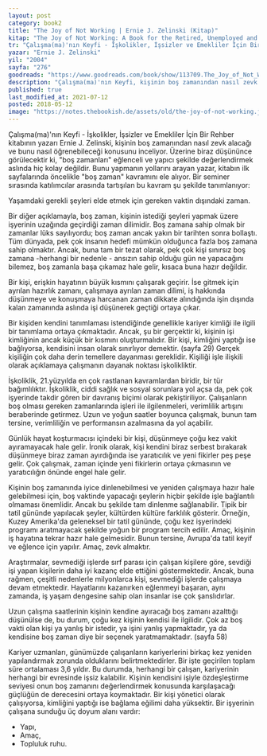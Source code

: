 ```yaml
---
layout: post  
category: book2  
title: "The Joy of Not Working | Ernie J. Zelinski (Kitap)"  
kitap: "The Joy of Not Working: A Book for the Retired, Unemployed and Overworked"  
tr: "Çalışma(ma)'nın Keyfi - İşkolikler, İşsizler ve Emekliler İçin Bir Rehber"  
yazar: "Ernie J. Zelinski"  
yil: "2004"  
sayfa: "276"  
goodreads: "https://www.goodreads.com/book/show/113709.The_Joy_of_Not_Working"
description: "Çalışma(ma)'nın Keyfi, kişinin boş zamanından nasıl zevk alacağı ve bunu nasıl öğrenebileceği konusunu inceliyor."
published: true
last_modified_at: 2021-07-12
posted: 2018-05-12
image: "https://notes.thebookish.de/assets/old/the-joy-of-not-working.jpg"
---
```


Çalışma(ma)'nın Keyfi - İşkolikler, İşsizler ve Emekliler İçin Bir Rehber kitabının yazarı Ernie J. Zelinski, kişinin boş zamanından nasıl zevk alacağı ve bunu nasıl öğrenebileceği konusunu inceliyor. Üzerine biraz düşününce görülecektir ki, "boş zamanları" eğlenceli ve yapıcı şekilde değerlendirmek aslında hiç kolay değildir. Bunu yapmanın yollarını arayan yazar, kitabın ilk sayfalarında öncelikle "boş zaman" kavramını ele alıyor. Bir seminer sırasında katılımcılar arasında tartışılan bu kavram şu şekilde tanımlanıyor:  
  
Yaşamdaki gerekli şeyleri elde etmek için gereken vaktin dışındaki zaman.  
  
Bir diğer açıklamayla, boş zaman, kişinin istediği şeyleri yapmak üzere işyerinin uzağında geçirdiği zaman dilimidir. Boş zamana sahip olmak bir zamanlar lüks sayılıyordu; boş zaman ancak yakın bir tarihten sonra bollaştı. Tüm dünyada, pek çok insanın hedefi mümkün olduğunca fazla boş zamana sahip olmaktır. Ancak, buna tam bir tezat olarak, pek çok kişi sınırsız boş zamana -herhangi bir nedenle - ansızın sahip olduğu gün ne yapacağını bilemez, boş zamanla başa çıkamaz hale gelir, kısaca buna hazır değildir.  
  
Bir kişi, erişkin hayatının büyük kısmını çalışarak geçirir. İse gitmek için ayrılan hazırlık zamanı, çalışmaya ayrılan zaman dilimi, iş hakkında düşünmeye ve konuşmaya harcanan zaman dikkate alındığında işin dışında kalan zamanında aslında işi düşünerek geçtiği ortaya çıkar.  
  
Bir kişiden kendini tanımlaması istendiğinde genellikle kariyer kimliği ile ilgili bir tanımlama ortaya çıkmaktadır. Ancak, şu bir gerçektir ki, kişinin işi kimliğinin ancak küçük bir kısmını oluşturmalıdır. Bir kişi, kimliğini yaptığı ise bağlıyorsa, kendisini insan olarak sınırlıyor demektir. (sayfa 29) Gerçek kişiliğin çok daha derin temellere dayanması gereklidir. Kişiliği işle ilişkili olarak açıklamaya çalışmanın dayanak noktası işkolikliktir.  
  
İşkoliklik, 21.yüzyılda en çok rastlanan kavramlardan biridir, bir tür bağımlılıktır. İşkoliklik, ciddi sağlık ve sosyal sorunlara yol açsa da, pek çok işyerinde takdir gören bir davranış biçimi olarak pekiştiriliyor. Çalışanların boş olması gereken zamanlarında işleri ile ilgilenmeleri, verimlilik artışını beraberinde getirmez. Uzun ve yoğun saatler boyunca çalışmak, bunun tam tersine, verimliliğin ve performansın azalmasına da yol açabilir.  
  
Günlük hayat koşturmacısı içindeki bir kişi, düşünmeye çoğu kez vakit ayıramayacak hale gelir. İronik olarak, kişi kendini biraz serbest bırakarak düşünmeye biraz zaman ayırdığında ise yaratıcılık ve yeni fikirler peş peşe gelir. Çok çalışmak, zaman içinde yeni fikirlerin ortaya çıkmasının ve yaratıcılığın önünde engel hale gelir.  
  
Kişinin boş zamanında iyice dinlenebilmesi ve yeniden çalışmaya hazır hale gelebilmesi için, boş vaktinde yapacağı şeylerin hiçbir şekilde işle bağlantılı olmaması önemlidir. Ancak bu şekilde tam dinlenme sağlanabilir. Tipik bir tatil gününde yapılacak şeyler, kültürden kültüre farklılık gösterir. Örneğin, Kuzey Amerika'da geleneksel bir tatil gününde, çoğu kez işyerindeki programı aratmayacak şekilde yoğun bir program tercih edilir. Amaç, kişinin iş hayatına tekrar hazır hale gelmesidir. Bunun tersine, Avrupa'da tatil keyif ve eğlence için yapılır. Amaç, zevk almaktır.  
  
Araştırmalar, sevmediği işlerde sırf parası için çalışan kişilere göre, sevdiği işi yapan kişilerin daha iyi kazanç elde ettiğini göstermektedir. Ancak, buna rağmen, çeşitli nedenlerle milyonlarca kişi, sevmediği işlerde çalışmaya devam etmektedir. Hayatlarını kazanırken eğlenmeyi başaran, aynı zamanda, iş yaşam dengesine sahip olan insanlar ise çok şanslıdırlar.  
  
Uzun çalışma saatlerinin kişinin kendine ayıracağı boş zamanı azalttığı düşünülse de, bu durum, çoğu kez kişinin kendisi ile ilgilidir. Çok az boş vakti olan kişi ya yanlış bir istedir, ya işini yanlış yapmaktadır, ya da kendisine boş zaman diye bir seçenek yaratmamaktadır. (sayfa 58)  
  
Kariyer uzmanları, günümüzde çalışanların kariyerlerini birkaç kez yeniden yapılandırmak zorunda olduklarını belirtmektedirler. Bir işte geçirilen toplam süre ortalaması 3,6 yıldır. Bu durumda, herhangi bir çalışan, kariyerinin herhangi bir evresinde işsiz kalabilir. Kişinin kendisini işiyle özdeşleştirme seviyesi onun boş zamanını değerlendirmek konusunda karşılaşacağı güçlüğün de derecesini ortaya koymaktadır. Bir kişi yönetici olarak çalışıyorsa, kimliğini yaptığı ise bağlama eğilimi daha yüksektir. Bir işyerinin çalışana sunduğu üç doyum alanı vardır:  
 - Yapı,  
- Amaç,  
- Topluluk ruhu.  
 